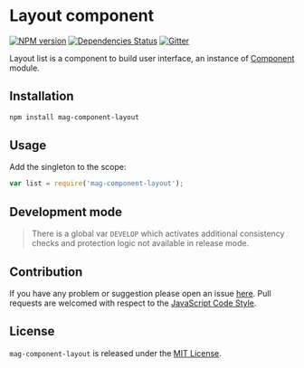 Layout component
================

[![NPM version](https://img.shields.io/npm/v/mag-component-layout.svg?style=flat-square)](https://www.npmjs.com/package/mag-component-layout)
[![Dependencies Status](https://img.shields.io/david/spasdk/component-layout.svg?style=flat-square)](https://david-dm.org/spasdk/component-layout)
[![Gitter](https://img.shields.io/badge/gitter-join%20chat-blue.svg?style=flat-square)](https://gitter.im/DarkPark/spasdk)


Layout list is a component to build user interface, an instance of [Component](https://github.com/spasdk/component) module.


## Installation ##

```bash
npm install mag-component-layout
```


## Usage ##

Add the singleton to the scope:

```js
var list = require('mag-component-layout');
```


## Development mode ##

> There is a global var `DEVELOP` which activates additional consistency checks and protection logic not available in release mode.


## Contribution ##

If you have any problem or suggestion please open an issue [here](https://github.com/spasdk/component-layout/issues).
Pull requests are welcomed with respect to the [JavaScript Code Style](https://github.com/DarkPark/jscs).


## License ##

`mag-component-layout` is released under the [MIT License](license.md).
